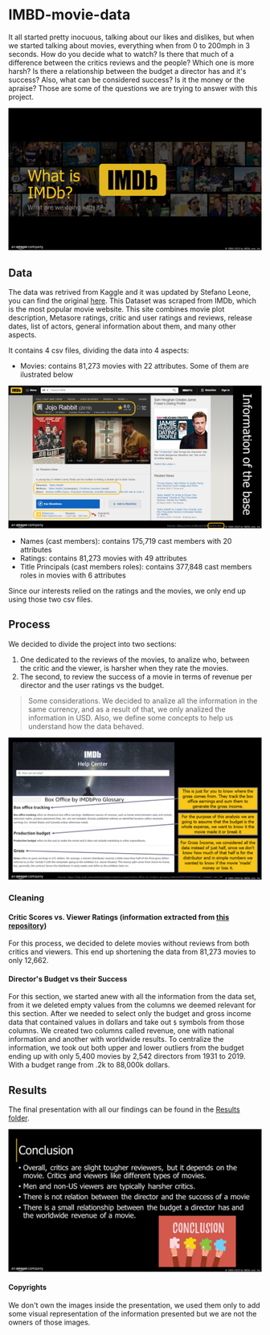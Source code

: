 # IMBD-movie-data

It all started pretty inocuous, talking about our likes and dislikes, but when we started talking about movies, everything when from 0 to 200mph in 3 seconds. How do you decide what to watch? Is there that much of a difference between the critics reviews and the people? Which one is more harsh? Is there a relationship between the budget a director has and it's success? Also, what can be considered success? Is it the money or the apraise? Those are some of the questions we are trying to answer with this project.

![Image retrived from internet as illustration, not owned](Images/Slide2.PNG)

## Data

The data was retrived from Kaggle and it was updated by Stefano Leone, you can find the original [here](https://www.kaggle.com/stefanoleone992/imdb-extensive-dataset). This Dataset was scraped from IMDb, which is the most popular movie website. This site combines movie plot description, Metasore ratings, critic and user ratings and reviews, release dates, list of actors, general information about them, and many other aspects.

It contains 4 csv files, dividing the data into 4 aspects:

* Movies: contains 81,273 movies with 22 attributes. Some of them are ilustrated below

![information of the database](Images/Slide4.PNG)

* Names (cast members): contains 175,719 cast members with 20 attributes
* Ratings: contains 81,273 movies with 49 attributes
* Title Principals (cast members roles): contains 377,848 cast members roles in movies with 6 attributes

Since our interests relied on the ratings and the movies, we only end up using those two csv files.

## Process

We decided to divide the project into two sections:

1. One dedicated to the reviews of the movies, to analize who, between the critic and the viewer, is harsher when they rate the movies.
2. The second, to review the success of a movie in terms of revenue per director and the user ratings vs the budget.

> Some considerations. We decided to analize all the information in the same currency, and as a result of that, we only analized the information in USD. Also, we define some concepts to help us understand how the data behaved.

![glossary](Images/Slide6.PNG)

### Cleaning

#### Critic Scores vs. Viewer Ratings (information extracted from [this repository](https://github.com/patelpurvip/IMDB_ratings_analysis))

For this process, we decided to delete movies without reviews from both critics and viewers. This end up shortening the data from 81,273 movies to only 12,662.

#### Director's Budget vs their Success

For this section, we started anew with all the information from the data set, from it we deleted empty values from the columns we deemed relevant for this section. After we needed to select only the budget and gross income data that contained values in dollars and take out `$` symbols from those columns. We created two columns called revenue, one with national information and another with worldwide results. To centralize the information, we took out both upper and lower outliers from the budget ending up with only 5,400 movies by 2,542 directors from 1931 to 2019. With a budget range from .2k to 88,000k dollars.

## Results

The final presentation with all our findings can be found in the [Results folder](/Results/imdb.pdf).

![Conclusions](Images/Slide44.PNG)

#### Copyrights

We don't own the images inside the presentation, we used them only to add some visual representation of the information presented but we are not the owners of those images.
